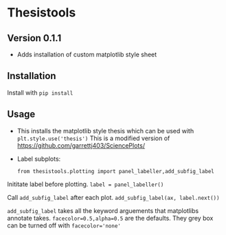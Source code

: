 # Thesistools

## Version 0.1.1

- Adds installation of custom matplotlib style sheet

## Installation
Install with 
`pip install`

## Usage

- This installs the matplotlib style thesis which can be used with
`plt.style.use('thesis')` This is a modified version of https://github.com/garrettj403/SciencePlots/
- Label subplots:
  
  `from thesistools.plotting import panel_labeller,add_subfig_label`


Inititate label before plotting.
`label = panel_labeller()`


Call `add_subfig_label` after each plot.
`add_subfig_label(ax, label.next())`

`add_subfig_label` takes all the keyword arguements that matplotlibs annotate takes. `facecolor=0.5,alpha=0.5` are the defaults. They grey box can be turned off with `facecolor='none'`


